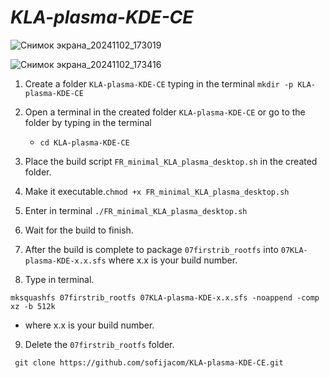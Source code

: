 # *KLA-plasma-KDE-CE*

![Снимок экрана_20241102_173019](https://github.com/user-attachments/assets/6be91245-ee57-4aa2-a827-62bf3e5be7c3)


![Снимок экрана_20241102_173416](https://github.com/user-attachments/assets/fa9b2c3f-7af8-4da0-9f67-4b533898cac4)

1) Create a folder `KLA-plasma-KDE-CE` typing in the terminal `mkdir -p KLA-plasma-KDE-CE`

2) Open a terminal in the created folder `KLA-plasma-KDE-CE` or go to the folder by typing in the terminal

   - `cd KLA-plasma-KDE-CE`

3) Place the build script  `FR_minimal_KLA_plasma_desktop.sh` in the created folder.
   
4) Make it executable.`chmod +x FR_minimal_KLA_plasma_desktop.sh`

5) Enter in terminal `./FR_minimal_KLA_plasma_desktop.sh`

6) Wait for the build to finish.

7) After the build is complete to package `07firstrib_rootfs` into `07KLA-plasma-KDE-x.x.sfs` where x.x is your build number.

8) Type in terminal.

```
mksquashfs 07firstrib_rootfs 07KLA-plasma-KDE-x.x.sfs -noappend -comp xz -b 512k
```
  - where x.x is your build number.

9) Delete the `07firstrib_rootfs` folder.


```
 git clone https://github.com/sofijacom/KLA-plasma-KDE-CE.git
```
